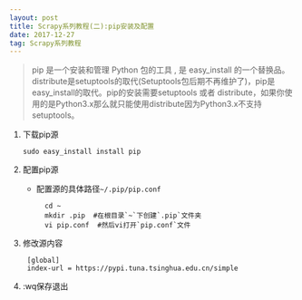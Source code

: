 ```yaml
---
layout: post
title: Scrapy系列教程(二):pip安装及配置
date: 2017-12-27
tag: Scrapy系列教程
---
```



> pip 是一个安装和管理 Python 包的工具 , 是 easy_install 的一个替换品。distribute是setuptools的取代(Setuptools包后期不再维护了)，pip是easy_install的取代。pip的安装需要setuptools 或者 distribute，如果你使用的是Python3.x那么就只能使用distribute因为Python3.x不支持setuptools。

1. 下载pip源

	 ```
	 sudo easy_install install pip
	 ```
2. 配置pip源
	* 配置源的具体路径`~/.pip/pip.conf` 
		  
		  	
		  	cd ~
		  	mkdir .pip  #在根目录`~`下创建`.pip`文件夹
		  	vi pip.conf  #然后vi打开`pip.conf`文件
3. 修改源内容

		[global]
 		index-url = https://pypi.tuna.tsinghua.edu.cn/simple
 		
4. :wq保存退出 	
			  